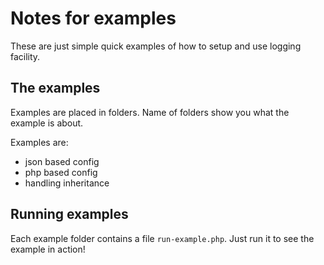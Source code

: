 # Notes for examples

These are just simple quick examples of how to setup and use logging facility.

## The examples

Examples are placed in folders. Name of folders show you what the example is about.

Examples are:
  * json based config  
  * php based config  
  * handling inheritance
  
## Running examples

Each example folder contains a file `run-example.php`. Just run it to see the example in action!